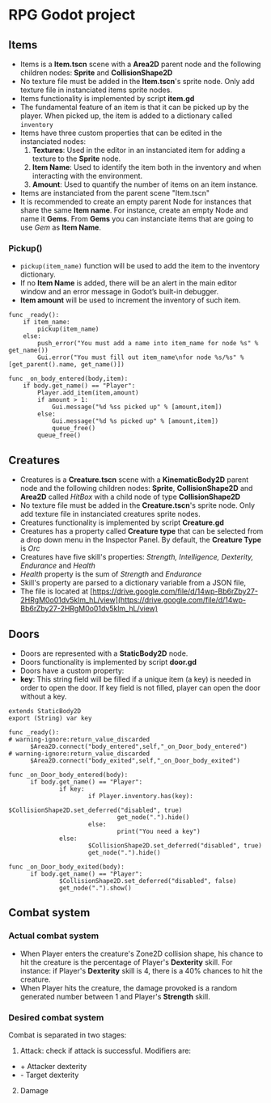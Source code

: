 # RPG Godot project 

## Items

- Items is a **Item.tscn** scene with a **Area2D** parent node and the following children nodes: **Sprite** and **CollisionShape2D**
- No texture file must be added in the **Item.tscn**'s sprite node. Only add texture file in instanciated items sprite nodes. 
- Items functionality is implemented by script **item.gd** 
- The fundamental feature of an item is that it can be picked up by the player. When picked up, the item is added to a dictionary called `inventory`
- Items have three custom properties that can be edited in the instanciated nodes:
  1. **Textures**: Used in the editor in an instanciated item for adding a texture to the **Sprite** node.
  2. **Item Name**: Used to identify the item both in the inventory and when interacting with the environment.
  3. **Amount**: Used to quantify the number of items on an item instance.
- Items are instanciated from the parent scene "Item.tscn"
- It is recommended to create an empty parent Node for instances that share the same **Item name**. For instance, create an empty Node and name it **Gems**. From **Gems** you can instanciate items that are going to use *Gem* as **Item Name**.

### Pickup()
- `pickup(item_name)` function will be used to add the item to the inventory dictionary.
- If no **Item Name** is added, there will be an alert in the main editor window and an error message in Godot’s built-in debugger.
- **Item amount** will be used to increment the inventory of such item.

```
func _ready():
    if item_name:
        pickup(item_name)
    else:
        push_error("You must add a name into item_name for node %s" % get_name())
        Gui.error("You must fill out item_name\nfor node %s/%s" % [get_parent().name, get_name()])

func _on_body_entered(body,item):
    if body.get_name() == "Player":
        Player.add_item(item,amount)
        if amount > 1:
            Gui.message("%d %ss picked up" % [amount,item])
        else:
            Gui.message("%d %s picked up" % [amount,item])
            queue_free()
        queue_free()
```

## Creatures

- Creatures is a **Creature.tscn** scene with a **KinematicBody2D** parent node and the following children nodes: **Sprite**, **CollisionShape2D** and **Area2D** called *HitBox* with a child node of type **CollisionShape2D**
- No texture file must be added in the **Creature.tscn**'s sprite node. Only add texture file in instanciated creatures sprite nodes. 
- Creatures functionality is implemented by script **Creature.gd**
- Creatures has a property called **Creature type** that can be selected from a drop down menu in the Inspector Panel. By default, the **Creature Type** is *Orc*
- Creatures have five skill's properties: *Strength, Intelligence, Dexterity, Endurance* and *Health*
- *Health* property is the sum of *Strength* and *Endurance*
- Skill's property are parsed to a dictionary variable from a JSON file,
- The file is located at [https://drive.google.com/file/d/14wp-Bb6rZby27-2HRgM0o01dv5klm_hL/view](https://drive.google.com/file/d/14wp-Bb6rZby27-2HRgM0o01dv5klm_hL/view)

## Doors

- Doors are represented with a **StaticBody2D** node.
- Doors functionality is implemented by script **door.gd**
- Doors have a custom property:
- **key**: This string field will be filled if a unique item (a key) is needed in order to open the door. If key field is not filled, player can open the door without a key.

```
extends StaticBody2D
export (String) var key

func _ready():
# warning-ignore:return_value_discarded
      $Area2D.connect("body_entered",self,"_on_Door_body_entered")
# warning-ignore:return_value_discarded
      $Area2D.connect("body_exited",self,"_on_Door_body_exited")

func _on_Door_body_entered(body):
      if body.get_name() == "Player":
              if key:
                      if Player.inventory.has(key):
                              $CollisionShape2D.set_deferred("disabled", true)
                              get_node(".").hide()
                      else:
                              print("You need a key")
              else:
                      $CollisionShape2D.set_deferred("disabled", true)
                      get_node(".").hide()

func _on_Door_body_exited(body):
      if body.get_name() == "Player":
              $CollisionShape2D.set_deferred("disabled", false)
              get_node(".").show()
```


## Combat system

### Actual combat system
- When Player enters the creature's Zone2D collision shape, his chance to hit the creature is the percentage of Player's **Dexterity** skill. For instance: if Player's **Dexterity** skill is 4, there is a 40% chances to hit the creature.
- When Player hits the creature, the damage provoked is a random generated number between 1 and Player's **Strength** skill.

### Desired combat system
Combat is separated in two stages:
1. Attack: check if attack is successful. Modifiers are:
  - \+ Attacker dexterity
  - \- Target dexterity


2. Damage
